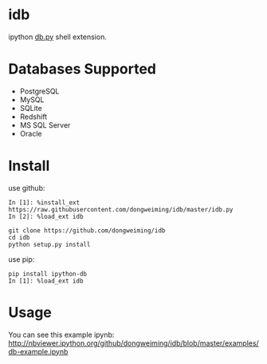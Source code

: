 idb
===

ipython [db.py](https://github.com/yhat/db.py) shell extension.

Databases Supported
===

- PostgreSQL
- MySQL
- SQLite
- Redshift
- MS SQL Server
- Oracle

Install
=======

use github:

    In [1]: %install_ext https://raw.githubusercontent.com/dongweiming/idb/master/idb.py
    In [2]: %load_ext idb

    git clone https://github.com/dongweiming/idb
    cd idb
    python setup.py install

use pip:

    pip install ipython-db
    In [1]: %load_ext idb

Usage
=============

You can see this example ipynb: http://nbviewer.ipython.org/github/dongweiming/idb/blob/master/examples/db-example.ipynb
